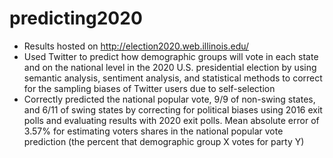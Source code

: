 # predicting2020
- Results hosted on http://election2020.web.illinois.edu/
- Used Twitter to predict how demographic groups will vote in each state and on the national level in the 2020 U.S. presidential election by using semantic analysis, sentiment analysis, and statistical methods to correct for the sampling biases of Twitter users due to self-selection
- Correctly predicted the national popular vote, 9/9 of non-swing states, and 6/11 of swing states by correcting for political biases using 2016 exit polls and evaluating results with 2020 exit polls. Mean absolute error of 3.57% for estimating voters shares in the national popular vote prediction (the percent that demographic group X votes for party Y)
